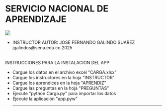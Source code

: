 # SERVICIO NACIONAL DE APRENDIZAJE
<link href="http://siomi.datasena.com/analitica/Estilo.css" rel="stylesheet" type="text/css" />

<img src="https://blogger.googleusercontent.com/img/a/AVvXsEimdqxynaYJeDRuTUp3lzEWFnnQSC2KTVSxvnV70I2eZ5tOCfjwdNnExSTSm2tCf1xBFHVHwsN80OCpDCO0J80UTNWxPC86s7s5aB8rnizg7guNowqTxhr5Fd9WH48n7pn8uLZNFTgXuSGUH6BNncmfQEpOz9pAe_T0zD8n2-aGZk8-C_l6GWk-aq60fQ=s960">
<ul>
<li>INSTRUCTOR AUTOR: JOSE FERNANDO GALINDO SUAREZ jgalindos@sena.edu.co 2025</li>
</ul>
<br>
INSTRUCCIONES PARA LA INSTALACION DEL APP
<ul>
  <li>Cargue los datos en el archivo excel "CARGA.xlsx"</li>
  <li>Cargue los instructores en la hoja "INSTRUCTOR"</li>
  <li>Cargue los aprendices en la hoja "APRENDIZ"</li>
  <li>Cargue las preguntas en la hoja "PREGUNTAS"</li>
  <li>Ejecute "python Carga.py" para importar los datos</li>
  <li>Ejecute la aplicación "app.pyw"</li>
  
  <hr>
  
  
</ul>
  

